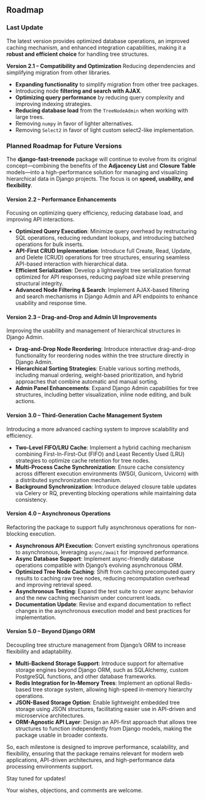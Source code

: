 ## Roadmap

### Last Update
The latest version provides optimized database operations, an improved caching mechanism, and enhanced integration capabilities, making it a **robust and efficient choice** for handling tree structures.

**Version 2.1 – Compatibility and Optimization**
Reducing dependencies and simplifying migration from other libraries.

- **Expanding functionality** to simplify migration from other tree packages.
- Introducing node **filtering and search with AJAX**.
- **Optimizing query performance** by reducing query complexity and improving indexing strategies.
- **Reducing database load** from the `TreeNodeAdmin` when working with large trees.
- Removing `numpy` in favor of lighter alternatives.
- Removing `Select2` in favor of light custom select2-like implementation.


### Planned Roadmap for Future Versions
The **django-fast-treenode** package will continue to evolve from its original concept—combining the benefits of the **Adjacency List** and **Closure Table** models—into a high-performance solution for managing and visualizing hierarchical data in Django projects. The focus is on **speed, usability, and flexibility**.

#### Version 2.2 – Performance Enhancements
Focusing on optimizing query efficiency, reducing database load, and improving API interactions.

- **Optimized Query Execution**: Minimize query overhead by restructuring SQL operations, reducing redundant lookups, and introducing batched operations for bulk inserts.
- **API-First CRUD Implementation**: Introduce full Create, Read, Update, and Delete (CRUD) operations for tree structures, ensuring seamless API-based interaction with hierarchical data.
- **Efficient Serialization**: Develop a lightweight tree serialization format optimized for API responses, reducing payload size while preserving structural integrity.
- **Advanced Node Filtering & Search**: Implement AJAX-based filtering and search mechanisms in Django Admin and API endpoints to enhance usability and response time.

#### Version 2.3 – Drag-and-Drop and Admin UI Improvements
Improving the usability and management of hierarchical structures in Django Admin.

- **Drag-and-Drop Node Reordering**: Introduce interactive drag-and-drop functionality for reordering nodes within the tree structure directly in Django Admin.
- **Hierarchical Sorting Strategies**: Enable various sorting methods, including manual ordering, weight-based prioritization, and hybrid approaches that combine automatic and manual sorting.
- **Admin Panel Enhancements**: Expand Django Admin capabilities for tree structures, including better visualization, inline node editing, and bulk actions.

#### Version 3.0 – Third-Generation Cache Management System
Introducing a more advanced caching system to improve scalability and efficiency.

- **Two-Level FIFO/LRU Cache**: Implement a hybrid caching mechanism combining First-In-First-Out (FIFO) and Least Recently Used (LRU) strategies to optimize cache retention for tree nodes.
- **Multi-Process Cache Synchronization**: Ensure cache consistency across different execution environments (WSGI, Gunicorn, Uvicorn) with a distributed synchronization mechanism.
- **Background Synchronization**: Introduce delayed closure table updates via Celery or RQ, preventing blocking operations while maintaining data consistency.

#### Version 4.0 – Asynchronous Operations
Refactoring the package to support fully asynchronous operations for non-blocking execution.

- **Asynchronous API Execution**: Convert existing synchronous operations to asynchronous, leveraging `async/await` for improved performance.
- **Async Database Support**: Implement async-friendly database operations compatible with Django’s evolving asynchronous ORM.
- **Optimized Tree Node Caching**: Shift from caching precomputed query results to caching raw tree nodes, reducing recomputation overhead and improving retrieval speed.
- **Asynchronous Testing**: Expand the test suite to cover async behavior and the new caching mechanism under concurrent loads.
- **Documentation Update**: Revise and expand documentation to reflect changes in the asynchronous execution model and best practices for implementation.

#### Version 5.0 – Beyond Django ORM
Decoupling tree structure management from Django’s ORM to increase flexibility and adaptability.

- **Multi-Backend Storage Support**: Introduce support for alternative storage engines beyond Django ORM, such as SQLAlchemy, custom PostgreSQL functions, and other database frameworks.
- **Redis Integration for In-Memory Trees**: Implement an optional Redis-based tree storage system, allowing high-speed in-memory hierarchy operations.
- **JSON-Based Storage Option**: Enable lightweight embedded tree storage using JSON structures, facilitating easier use in API-driven and microservice architectures.
- **ORM-Agnostic API Layer**: Design an API-first approach that allows tree structures to function independently from Django models, making the package usable in broader contexts.

So, each milestone is designed to improve performance, scalability, and flexibility, ensuring that the package remains relevant for modern web applications, API-driven architectures, and high-performance data processing environments support.

Stay tuned for updates!

Your wishes, objections, and comments are welcome.
